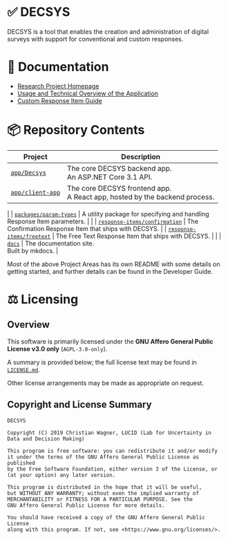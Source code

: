 # ✅ DECSYS

DECSYS is a tool that enables the creation and administration of digital surveys with support for conventional and custom responses.

# 📝 Documentation

- [Research Project Homepage](https://www.lucidresearch.org/decsys.html)
- [Usage and Technical Overview of the Application](https://decsys.github.io/decsys)
- [Custom Response Item Guide](https://github.com/decsys/component-boilerplate/wiki)

# 📦 Repository Contents

| Project | Description |
| - | - |
| [`app/Decsys`](app/Decsys)         | The core DECSYS backend app.<br>An ASP.NET Core 3.1 API.                     |
| [`app/client-app`](app/client-app) | The core DECSYS frontend app.<br>A React app, hosted by the backend process. |
|
| [`packages/param-types`](packages/param-types) | A utility package for specifying and handling Response Item parameters. |
|
| [`response-items/confirmation`](response-items/confirmation) | The Confirmation Response Item that ships with DECSYS. |
| [`response-items/freetext`](response-items/freetext) | The Free Text Response Item that ships with DECSYS. |
|
| [`docs`](docs) | The documentation site.<br>Built by mkdocs. |

Most of the above Project Areas has its own README with some details on getting started, and further details can be found in the Developer Guide.

# ⚖ Licensing

## Overview

This software is primarily licensed under the **GNU Affero General Public License v3.0 only** (`AGPL-3.0-only`).

A summary is provided below; the full license text may be found in [`LICENSE.md`](LICENSE.md).

Other license arrangements may be made as appropriate on request.

## Copyright and License Summary

    DECSYS

    Copyright (C) 2019 Christian Wagner, LUCID (Lab for Uncertainty in Data and Decision Making)

    This program is free software: you can redistribute it and/or modify
    it under the terms of the GNU Affero General Public License as published
    by the Free Software Foundation, either version 3 of the License, or
    (at your option) any later version.

    This program is distributed in the hope that it will be useful,
    but WITHOUT ANY WARRANTY; without even the implied warranty of
    MERCHANTABILITY or FITNESS FOR A PARTICULAR PURPOSE. See the
    GNU Affero General Public License for more details.

    You should have received a copy of the GNU Affero General Public License
    along with this program. If not, see <https://www.gnu.org/licenses/>.
